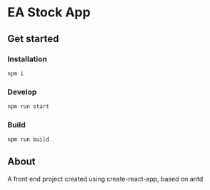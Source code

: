# EA Stock App

## Get started

### Installation

```bash
npm i
```

### Develop

```bash
npm run start
```

### Build
```bash
npm run build
```

## About

A front end project created using create-react-app, based on antd